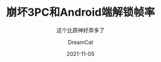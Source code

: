 ---
layout:     post
title:     崩坏3PC和Android端解锁帧率
subtitle:   这个比原神好弄多了
date:       2021-11-05
author:    DreamCat
header-img: img/post-bg-debug.png
catalog: true
tags:
    - 游戏
    - 搞机
---